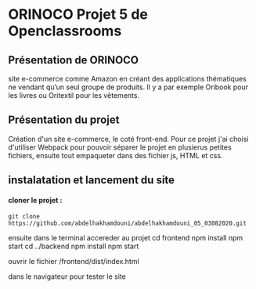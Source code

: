 # ORINOCO Projet 5 de Openclassrooms

## Présentation de ORINOCO
  site e-commerce comme Amazon en créant des applications thématiques ne vendant qu’un seul groupe de produits. 
  Il y a par exemple Oribook pour les livres ou Oritextil pour les vêtements.
  
  
## Présentation du projet
  Création d'un site e-commerce, le coté front-end.
  Pour ce projet j'ai choisi d'utiliser Webpack pour pouvoir séparer le projet en plusierus petites fichiers, ensuite tout empaqueter dans des fichier js, HTML et css.
  
  
 ## instalatation et lancement du site
 
 #### cloner le projet :
    git clone https://github.com/abdelhakhamdouni/abdelhakhamdouni_05_03082020.git
   
ensuite dans le terminal accereder au projet 
  cd frontend
  npm install 
  npm start
  cd ../backend
  npm install
  npm start
  
  ouvrir le fichier 
  /frontend/dist/index.html
  
  dans le navigateur pour tester le site 
 
 
 
